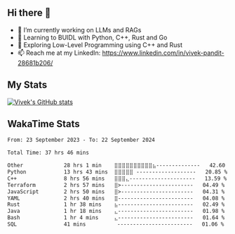 ## Hi there 👋

- 🔭 I’m currently working on LLMs and RAGs
- 🌱 Learning to BUIDL with Python, C++, Rust and Go 
- 🤔 Exploring Low-Level Programming using C++ and Rust 
- 📫 Reach me at my LinkedIn: https://www.linkedin.com/in/vivek-pandit-28681b206/

## My Stats
[![Vivek's GitHub stats](https://github-readme-stats.vercel.app/api?username=ipanditi&show_icons=true&theme=dark)](https://ipanditi.github.io/)

## WakaTime Stats
<!--START_SECTION:waka-->

```txt
From: 23 September 2023 - To: 22 September 2024

Total Time: 37 hrs 46 mins

Other             28 hrs 1 min    ⣿⣿⣿⣿⣿⣿⣿⣿⣿⣿⣦--------------   42.60 %
Python            13 hrs 43 mins  ⣿⣿⣿⣿⣿ -------------------   20.85 %
C++               8 hrs 56 mins   ⣿⣿⣿⣄---------------------   13.59 %
Terraform         2 hrs 57 mins   ⣿>-----------------------   04.49 %
JavaScript        2 hrs 50 mins   ⣿>-----------------------   04.31 %
YAML              2 hrs 40 mins   ⣿------------------------   04.08 %
Rust              1 hr 38 mins    ⣦------------------------   02.49 %
Java              1 hr 18 mins    ⣄------------------------   01.98 %
Bash              1 hr 4 mins     ⣄------------------------   01.64 %
SQL               41 mins          ------------------------   01.06 %
```

<!--END_SECTION:waka-->


